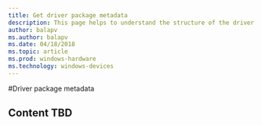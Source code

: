 ```yaml
---
title: Get driver package metadata
description: This page helps to understand the structure of the driver package metadata.
author: balapv
ms.author: balapv
ms.date: 04/18/2018
ms.topic: article
ms.prod: windows-hardware
ms.technology: windows-devices
---
```


#Driver package metadata

## Content TBD